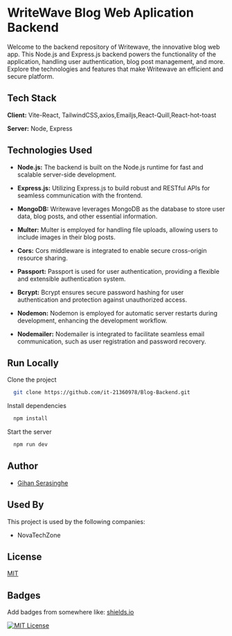 
# WriteWave Blog Web Aplication Backend

Welcome to the backend repository of Writewave, the innovative blog web app. This Node.js and Express.js backend powers the functionality of the application, handling user authentication, blog post management, and more. Explore the technologies and features that make Writewave an efficient and secure platform.



## Tech Stack

**Client:** Vite-React, TailwindCSS,axios,Emailjs,React-Quill,React-hot-toast

**Server:** Node, Express


## Technologies Used

- **Node.js:** The backend is built on the Node.js runtime for fast and scalable server-side development.

- **Express.js:** Utilizing Express.js to build robust and RESTful APIs for seamless communication with the frontend.

- **MongoDB:** Writewave leverages MongoDB as the database to store user data, blog posts, and other essential information.

- **Multer:** Multer is employed for handling file uploads, allowing users to include images in their blog posts.

- **Cors:** Cors middleware is integrated to enable secure cross-origin resource sharing.

- **Passport:** Passport is used for user authentication, providing a flexible and extensible authentication system.

- **Bcrypt:** Bcrypt ensures secure password hashing for user authentication and protection against unauthorized access.

- **Nodemon:** Nodemon is employed for automatic server restarts during development, enhancing the development workflow.

- **Nodemailer:** Nodemailer is integrated to facilitate seamless email communication, such as user registration and password recovery.



## Run Locally

Clone the project

```bash
  git clone https://github.com/it-21360978/Blog-Backend.git
```

Install dependencies

```bash
  npm install
```

Start the server

```bash
  npm run dev
```


## Author

- [Gihan Serasinghe](https://github.com/it-21360978)



## Used By

This project is used by the following companies:

- NovaTechZone


## License

[MIT](https://github.com/it-21360978/Blog-Backend.git)




## Badges

Add badges from somewhere like: [shields.io](https://shields.io/)

[![MIT License](https://img.shields.io/badge/License-MIT-green.svg)](https://choosealicense.com/licenses/mit/)









